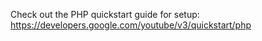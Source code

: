 Check out the PHP quickstart guide for setup:
https://developers.google.com/youtube/v3/quickstart/php

